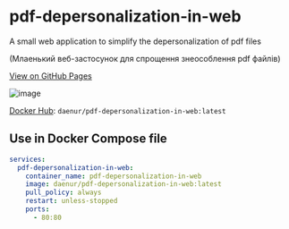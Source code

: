 # pdf-depersonalization-in-web

A small web application to simplify the depersonalization of pdf files

(Млаенький веб-застосунок для спрощення знеособлення pdf файлів)

[View on GitHub Pages](https://riv-gh.github.io/pdf-depersonalization-in-web/)

![image](https://github.com/user-attachments/assets/cb9d0ad6-ed20-4ec3-8540-dff0f9c84756)



[Docker Hub](https://hub.docker.com/r/daenur/pdf-depersonalization-in-web): `daenur/pdf-depersonalization-in-web:latest`

## Use in Docker Compose file

```yml
services:
  pdf-depersonalization-in-web:
    container_name: pdf-depersonalization-in-web
    image: daenur/pdf-depersonalization-in-web:latest
    pull_policy: always
    restart: unless-stopped
    ports:
      - 80:80
```
